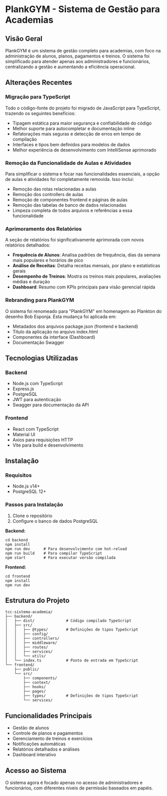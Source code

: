 # PlankGYM - Sistema de Gestão para Academias

## Visão Geral

PlankGYM é um sistema de gestão completo para academias, com foco na administração de alunos, planos, pagamentos e treinos. O sistema foi simplificado para atender apenas aos administradores e funcionários, centralizando a gestão e aumentando a eficiência operacional.

## Alterações Recentes

### Migração para TypeScript

Todo o código-fonte do projeto foi migrado de JavaScript para TypeScript, trazendo os seguintes benefícios:

- Tipagem estática para maior segurança e confiabilidade do código
- Melhor suporte para autocompletar e documentação inline
- Refatorações mais seguras e detecção de erros em tempo de compilação
- Interfaces e tipos bem definidos para modelos de dados
- Melhor experiência de desenvolvimento com IntelliSense aprimorado

### Remoção da Funcionalidade de Aulas e Atividades

Para simplificar o sistema e focar nas funcionalidades essenciais, a opção de aulas e atividades foi completamente removida. Isso inclui:

- Remoção das rotas relacionadas a aulas
- Remoção dos controllers de aulas
- Remoção de componentes frontend e páginas de aulas
- Remoção das tabelas de banco de dados relacionadas
- Limpeza completa de todos arquivos e referências a essa funcionalidade

### Aprimoramento dos Relatórios

A seção de relatórios foi significativamente aprimorada com novos relatórios detalhados:

- **Frequência de Alunos**: Analisa padrões de frequência, dias da semana mais populares e horários de pico
- **Análise de Receitas**: Detalha receitas mensais, por plano e estatísticas gerais
- **Desempenho de Treinos**: Mostra os treinos mais populares, avaliações médias e duração
- **Dashboard**: Resumo com KPIs principais para visão gerencial rápida

### Rebranding para PlankGYM

O sistema foi renomeado para "PlankGYM" em homenagem ao Plankton do desenho Bob Esponja. Esta mudança foi aplicada em:

- Metadados dos arquivos package.json (frontend e backend)
- Título da aplicação no arquivo index.html
- Componentes da interface (Dashboard)
- Documentação Swagger

## Tecnologias Utilizadas

### Backend
- Node.js com TypeScript
- Express.js
- PostgreSQL
- JWT para autenticação
- Swagger para documentação da API

### Frontend
- React com TypeScript
- Material UI
- Axios para requisições HTTP
- Vite para build e desenvolvimento

## Instalação

### Requisitos
- Node.js v14+
- PostgreSQL 12+

### Passos para Instalação

1. Clone o repositório
2. Configure o banco de dados PostgreSQL

**Backend:**
```
cd backend
npm install
npm run dev      # Para desenvolvimento com hot-reload
npm run build    # Para compilar TypeScript
npm start        # Para executar versão compilada
```

**Frontend:**
```
cd frontend
npm install
npm run dev
```

## Estrutura do Projeto

```
tcc-sistema-academia/
├── backend/
│   ├── dist/              # Código compilado TypeScript
│   ├── src/
│   │   ├── @types/        # Definições de tipos TypeScript
│   │   ├── config/
│   │   ├── controllers/
│   │   ├── middleware/
│   │   ├── routes/
│   │   ├── services/
│   │   └── utils/
│   └── index.ts           # Ponto de entrada em TypeScript
└── frontend/
    ├── public/
    └── src/
        ├── components/
        ├── context/
        ├── hooks/
        ├── pages/
        ├── types/         # Definições de tipos TypeScript
        └── services/
```

## Funcionalidades Principais

- Gestão de alunos
- Controle de planos e pagamentos
- Gerenciamento de treinos e exercícios
- Notificações automáticas
- Relatórios detalhados e análises
- Dashboard interativo

## Acesso ao Sistema

O sistema agora é focado apenas no acesso de administradores e funcionários, com diferentes níveis de permissão baseados em papéis.